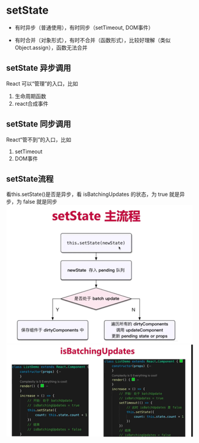 # setState
- 有时异步（普通使用），有时同步（setTimeout, DOM事件）

- 有时合并（对象形式），有时不合并（函数形式），比较好理解（类似 Object.assign），函数无法合并

## setState 异步调用
React 可以“管理”的入口，比如
1. 生命周期函数
2. react合成事件

## setState 同步调用
React“管不到”的入口，比如
1. setTimeout
2. DOM事件

## setState流程
看this.setState()是否是异步，看 isBatchingUpdates 的状态，为 true 就是异步，为 false 就是同步  
![](./Images/batchUpdate1.png)
![](./Images/batchUpdate.png)

